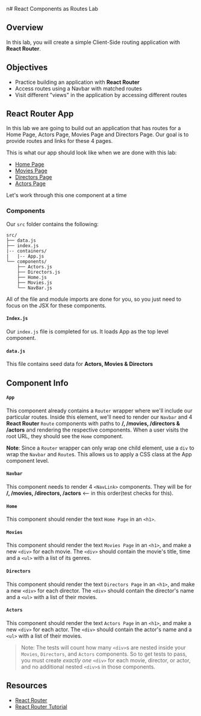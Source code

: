 n# React Components as Routes Lab

## Overview

In this lab, you will create a simple Client-Side routing application with
__React Router__.

## Objectives

* Practice building an application with __React Router__
* Access routes using a Navbar with matched routes
* Visit different "views" in the application by accessing different routes

## React Router App

In this lab we are going to build out an application that has routes for a Home
Page, Actors Page, Movies Page and Directors Page. Our goal is to provide routes
and links for these 4 pages.

This is what our app should look like when we are done with this lab:

* [Home Page](https://s3.amazonaws.com/learn-verified/react-router-lab-home-page.png)
* [Movies Page](https://s3.amazonaws.com/learn-verified/react-router-lab-movies-page.png)
* [Directors Page](https://s3.amazonaws.com/learn-verified/react-router-lab-directors-page.png)
* [Actors Page](https://s3.amazonaws.com/learn-verified/react-router-lab-actors-page.png)

Let's work through this one component at a time

### Components

Our `src` folder contains the following:

```text
src/
├── data.js
├── index.js
|-- containers/
|   |-- App.js
└── components/
    ├── Actors.js
    ├── Directors.js
    ├── Home.js
    ├── Movies.js
    └── NavBar.js
```

All of the file and module imports are done for you, so you just need to focus
on the JSX for these components.

#### `Index.js`

Our `index.js` file is completed for us. It loads App as the top level component.

#### `data.js`

This file contains seed data for __Actors, Movies & Directors__

## Component Info

#### `App`

This component already contains a `Router` wrapper where we'll include our
particular routes. Inside this element, we'll need to render our `Navbar` and 4
__React Router__ `Route` components with paths to __/, /movies, /directors &
/actors__ and rendering the respective components. When a user visits the root
URL, they should see the `Home` component.

**Note**: Since a `Router` wrapper can only wrap one child element, use a `div` to
wrap the `Navbar` and `Route`s. This allows us to apply a CSS class at the App
component level.

#### `Navbar`

This component needs to render 4 `<NavLink>` components. They will be for __/,
/movies, /directors, /actors__ <-- in this order(test checks for this).

#### `Home`

This component should render the text `Home Page` in an `<h1>`.

#### `Movies`

This component should render the text `Movies Page` in an `<h1>`, and make a new `<div>` for
each movie. The `<div>` should contain the movie's title, time and a `<ul>` with a list of its
genres.

#### `Directors`

This component should render the text `Directors Page` in an `<h1>`, and make a new `<div>`
for each director. The `<div>` should contain the director's name and a `<ul>` with a list
of their movies.

#### `Actors`

This component should render the text `Actors Page` in an `<h1>`, and make a new `<div>` for
each actor. The `<div>` should contain the actor's name and a `<ul>` with a list of their
movies. 

> Note: The tests will count how many `<div>`s are nested inside your `Movies`, `Directors`, and `Actors` components. So to get tests to pass, you must create _exactly one_ `<div>` for each movie, director, or actor, and no additional nested `<div>`s in those components. 

## Resources

* [React Router](https://github.com/ReactTraining/react-router)
* [React Router Tutorial](https://reacttraining.com/react-router/web/guides/quick-start)
